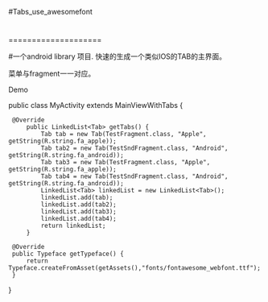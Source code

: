 #Tabs_use_awesomefont
#
====================

#一个android library 项目.
快速的生成一个类似IOS的TAB的主界面。

菜单与fragment一一对应。

Demo
>
public class MyActivity extends MainViewWithTabs { 
>
     @Override
         public LinkedList<Tab> getTabs() {
             Tab tab = new Tab(TestFragment.class, "Apple", getString(R.string.fa_apple));
             Tab tab2 = new Tab(TestSndFragment.class, "Android", getString(R.string.fa_android));
             Tab tab3 = new Tab(TestFragment.class, "Apple", getString(R.string.fa_apple));
             Tab tab4 = new Tab(TestSndFragment.class, "Android", getString(R.string.fa_android));
             LinkedList<Tab> linkedList = new LinkedList<Tab>();
             linkedList.add(tab);
             linkedList.add(tab2);
             linkedList.add(tab3);
             linkedList.add(tab4);
             return linkedList;
         }
     
> 
     @Override
     public Typeface getTypeface() {
         return Typeface.createFromAsset(getAssets(),"fonts/fontawesome_webfont.ttf");
     }
>     
}